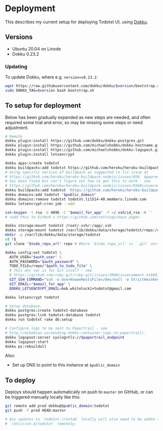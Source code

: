 
# Deployment

This describes my current setup for deploying Todotxt UI, using
[Dokku](https://github.com/dokku/dokku).


## Versions

- Ubuntu 20.04 on Linode
- Dokku 0.23.2

### Updating

To update Dokku, where e.g. `version=v0.23.2`:

```bash
wget https://raw.githubusercontent.com/dokku/dokku/$version/bootstrap.sh
sudo DOKKU_TAG=$version bash bootstrap.sh
```


## To setup for deployment

Below has been gradually expanded as new steps are needed, and often required
some trial and error, so may be missing some steps or need adjustment.

```bash
# Remote
dokku plugin:install https://github.com/dokku/dokku-postgres.git
dokku plugin:install https://github.com/michaelshobbs/dokku-hostname.git dokku-hostname
dokku plugin:install https://github.com/michaelshobbs/dokku-logspout.git
dokku plugin:install letsencrypt

dokku apps:create todotxt
dokku buildpacks:add todotxt https://github.com/heroku/heroku-buildpack-ruby.git
# Using specific version of buildpack as suggested to fix issue at
# https://github.com/heroku/heroku-buildpack-nodejs/issues/856. Apparently this
# has been fixed but can't figure out how to get this to work - see
# https://github.com/heroku/heroku-buildpack-nodejs/issues/856#issuecomment-731933169
dokku buildpacks:add todotxt 'https://github.com/heroku/heroku-buildpack-nodejs.git#v174'
dokku domains:add todotxt "$public_domain"
dokku domains:remove todotxt todotxt.li1514-40.members.linode.com
dokku letsencrypt:cron-job --add

ssh-keygen -t rsa -b 4096 -C "$email_for_app" -f ~/.ssh/id_rsa -N ''
# <add this to GitHub's https://github.com/settings/keys page>

dokku storage:mount todotxt /root/.ssh/:/app/.ssh
dokku storage:mount todotxt /var/lib/dokku/data/storage/todotxt/repo:/repo
mkdir -p /var/lib/dokku/data/storage/todotxt
cd !$
git clone "$todo_repo_url" repo # Where `$todo_repo_url` is `.git` version of URL.

dokku config:set todotxt \
  AUTH_USER="$auth_user" \
  AUTH_PASSWORD="$auth_password" \
  TODO_FILE=/repo/"$path_to_todo_file" \
  # This env var is for Git itself - see
  # https://github.com/ruby-git/ruby-git/issues/386#issuecomment-416081185.
  GIT_SSH_COMMAND="ssh -o UserKnownHostsFile=/dev/null -o StrictHostKeyChecking=no -i '/app/.ssh/id_rsa'" \
  GIT_EMAIL="$email_for_app" \
  DOKKU_LETSENCRYPT_EMAIL=bob.whitelock1+todotxt@gmail.com

dokku letsencrypt todotxt

# Setup database.
dokku postgres:create todotxt-database
dokku postgres:link todotxt-database todotxt
dokku run todotxt rake db:setup

# Configure logs to be sent to Papertrail - see
# http://mikebian.co/sending-dokku-container-logs-to-papertrail/.
dokku logspout:server syslog+tls://$papertrail_endpoint
dokku logspout:start
dokku ps:rebuildall
```

Also:
- Set up DNS to point to this instance at `$public_domain`


## To deploy

Deploys should happen automatically on push to `master` on GitHub, or can be
triggered manually locally like this:

```bash
git remote add prod dokku@$public_domain:todotxt
git push -f prod HEAD:master

# Any updates to `todotxt.crontab` locally will also need to be added to
# `/etc/cron.d/todotxt` remotely.
```
